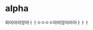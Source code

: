 # alpha
<!DOCTYPE html>
<html lang="en">
<head>
    <meta charset="UTF-8">
    <meta http-equiv="X-UA-Compatible" content="IE=edge">
    <meta name="viewport" content="width=device-width, initial-scale=1.0">
    <title>
        <h2>
        Last continued
        </h2>
    </title>
</head>
<body>
와아아아앙아ㅏㅏㅇㅇㅇㅇ아아앙아아아ㅏㅏㅏ
</body>
</html>
